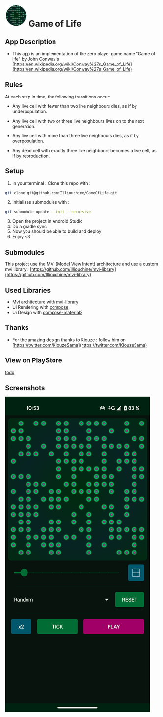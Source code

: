 # ![](screenshots/Logo.png) Game of Life

## App Description
- This app is an implementation of the zero player game name "Game of life" by John Conway's [https://en.wikipedia.org/wiki/Conway%27s_Game_of_Life](https://en.wikipedia.org/wiki/Conway%27s_Game_of_Life)

## Rules
At each step in time, the following transitions occur:

  - Any live cell with fewer than two live neighbours dies, as if by underpopulation.
  - Any live cell with two or three live neighbours lives on to the next generation.
  - Any live cell with more than three live neighbours dies, as if by overpopulation.

  - Any dead cell with exactly three live neighbours becomes a live cell, as if by reproduction.

## Setup
1. In your terminal : Clone this repo with :
```sh
git clone git@github.com:Illiouchine/GameOfLife.git
```
2. Initialises submodules with :
```sh
git submodule update --init --recursive
```
3. Open the project in Android Studio
4. Do a gradle sync
5. Now you should be able to build and deploy
6. Enjoy <3

## Submodules
This project use the MVI (Model View Intent) architecture and use a custom mvi library :
[https://github.com/Illiouchine/mvi-library](https://github.com/Illiouchine/mvi-library)

## Used Libraries
- Mvi architecture with [mvi-library](https://github.com/Illiouchine/mvi-library)
- Ui Rendering with [compose](https://developer.android.com/jetpack/compose)
- Ui Design with [compose-material3](https://developer.android.com/jetpack/androidx/releases/compose-material3?hl=en)

## Thanks
- For the amazing design thanks to Kiouze : follow him on [https://twitter.com/KiouzeSama](https://twitter.com/KiouzeSama)

## View on PlayStore
[todo]()

## Screenshots
![](screenshots/Screenshots.png)

